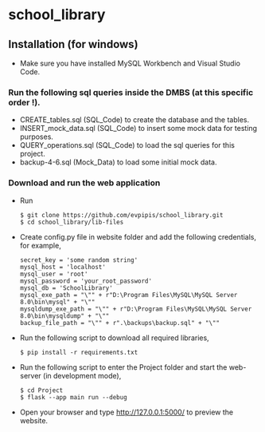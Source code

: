 # school_library

## Installation (for windows)

* Make sure you have installed MySQL Workbench and Visual Studio Code.

### Run the following sql queries inside the DMBS (at this specific order !).

* CREATE_tables.sql (SQL_Code) to create the database and the tables.
* INSERT_mock_data.sql (SQL_Code) to insert some mock data for testing purposes.
* QUERY_operations.sql (SQL_Code) to load the sql queries for this project.
* backup-4-6.sql (Mock_Data) to load some initial mock data.

### Download and run the web application

* Run

      $ git clone https://github.com/evpipis/school_library.git
      $ cd school_library/lib-files

* Create config.py file in website folder and add the following credentials, for example,

      secret_key = 'some random string'
      mysql_host = 'localhost'
      mysql_user = 'root'
      mysql_password = 'your_root_password'
      mysql_db = 'SchoolLibrary'
      mysql_exe_path = "\"" + r"D:\Program Files\MySQL\MySQL Server 8.0\bin\mysql" + "\""
      mysqldump_exe_path = "\"" + r"D:\Program Files\MySQL\MySQL Server 8.0\bin\mysqldump" + "\""
      backup_file_path = "\"" + r".\backups\backup.sql" + "\""
      
* Run the following script to download all required libraries,

      $ pip install -r requirements.txt
      
* Run the following script to enter the Project folder and start the web-server (in development mode),

      $ cd Project
      $ flask --app main run --debug
      
* Open your browser and type http://127.0.0.1:5000/ to preview the website.
